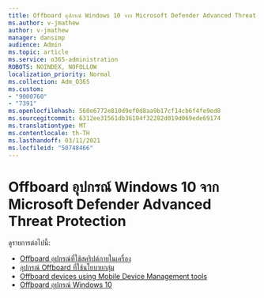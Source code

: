 ```yaml
---
title: Offboard อุปกรณ์ Windows 10 จาก Microsoft Defender Advanced Threat Protection
ms.author: v-jmathew
author: v-jmathew
manager: dansimp
audience: Admin
ms.topic: article
ms.service: o365-administration
ROBOTS: NOINDEX, NOFOLLOW
localization_priority: Normal
ms.collection: Adm_O365
ms.custom:
- "9000760"
- "7391"
ms.openlocfilehash: 560e6772e810d9ef0d8aa9b17cf14cb6f4fe9ed8
ms.sourcegitcommit: 6312ee31561db36104f32282d019d069ede69174
ms.translationtype: MT
ms.contentlocale: th-TH
ms.lasthandoff: 03/11/2021
ms.locfileid: "50748466"
---
```

# <a name="offboard-windows-10-devices-from-microsoft-defender-advanced-threat-protection"></a>Offboard อุปกรณ์ Windows 10 จาก Microsoft Defender Advanced Threat Protection

ดูรายการต่อไปนี้:

- [Offboard อุปกรณ์ที่ใช้สคริปต์ภายในเครื่อง](https://go.microsoft.com/fwlink/?linkid=2143465)
- [อุปกรณ์ Offboard ที่ใช้นโยบายกลุ่ม](https://go.microsoft.com/fwlink/?linkid=2143632)
- [Offboard devices using Mobile Device Management tools](https://go.microsoft.com/fwlink/?linkid=2143633)
- [Offboard อุปกรณ์ Windows 10](https://go.microsoft.com/fwlink/?linkid=2143629)
